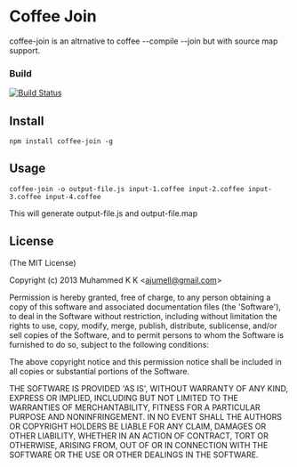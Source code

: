 # Coffee Join

coffee-join is an altrnative to coffee --compile --join but with source map support.

### Build
[![Build Status](https://travis-ci.org/ajumell/coffee-join.png?branch=master)](https://travis-ci.org/ajumell/coffee-join)

## Install

    npm install coffee-join -g

## Usage

    coffee-join -o output-file.js input-1.coffee input-2.coffee input-3.coffee input-4.coffee

This will generate output-file.js and output-file.map

## License 

(The MIT License)

Copyright (c) 2013 Muhammed K K &lt;ajumell@gmail.com&gt;

Permission is hereby granted, free of charge, to any person obtaining
a copy of this software and associated documentation files (the
'Software'), to deal in the Software without restriction, including
without limitation the rights to use, copy, modify, merge, publish,
distribute, sublicense, and/or sell copies of the Software, and to
permit persons to whom the Software is furnished to do so, subject to
the following conditions:

The above copyright notice and this permission notice shall be
included in all copies or substantial portions of the Software.

THE SOFTWARE IS PROVIDED 'AS IS', WITHOUT WARRANTY OF ANY KIND,
EXPRESS OR IMPLIED, INCLUDING BUT NOT LIMITED TO THE WARRANTIES OF
MERCHANTABILITY, FITNESS FOR A PARTICULAR PURPOSE AND NONINFRINGEMENT.
IN NO EVENT SHALL THE AUTHORS OR COPYRIGHT HOLDERS BE LIABLE FOR ANY
CLAIM, DAMAGES OR OTHER LIABILITY, WHETHER IN AN ACTION OF CONTRACT,
TORT OR OTHERWISE, ARISING FROM, OUT OF OR IN CONNECTION WITH THE
SOFTWARE OR THE USE OR OTHER DEALINGS IN THE SOFTWARE.